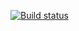 [![Build status](https://ci.appveyor.com/api/projects/status/l8hdnh10qhivsji1/branch/main?svg=true)](https://ci.appveyor.com/project/MaxKrch/ajs-lesson8/branch/main)